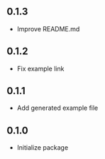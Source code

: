 ## 0.1.3
* Improve README.md

## 0.1.2
* Fix example link

## 0.1.1
* Add generated example file

## 0.1.0
* Initialize package
